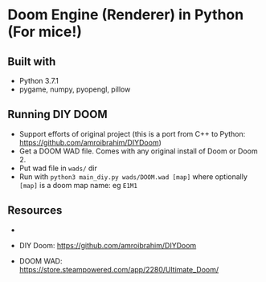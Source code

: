 # Doom Engine (Renderer) in Python (For mice!)

## Built with
- Python 3.7.1
- pygame, numpy, pyopengl, pillow



## Running DIY DOOM
- Support efforts of original project (this is a port from C++ to Python: https://github.com/amroibrahim/DIYDoom)
- Get a DOOM WAD file. Comes with any original install of Doom or Doom 2.
- Put wad file in `wads/` dir
- Run with `python3 main_diy.py wads/DOOM.wad [map]` where optionally `[map]` is a doom map name: eg `E1M1`











## Resources
- 

- DIY Doom: https://github.com/amroibrahim/DIYDoom
- DOOM WAD: https://store.steampowered.com/app/2280/Ultimate_Doom/

